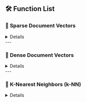 ## 🛠️ Function List

### 📂 **Sparse Document Vectors**
<details>
| Function               | Purpose                                                        |
|------------------------|----------------------------------------------------------------|
| `GetDTM()`              | Creates a count-based Document-Term Matrix (DTM) using `CountVectorizer`. |
| `GetFrac()`             | Calculates the fraction of elements matching a given value (e.g., sparsity). |
| `MostCommonWords1()`    | Finds the top n most frequent words by total count.            |
| `MostCommonWords2()`    | Identifies the most common words based on document occurrence, not repetition. |
| `MostCommonWords3()`    | Selects words with the highest single-document frequency.      |
| `SentWithMostDups()`    | Returns the sentence with the most repeated instances of a given word. |
| `GetTFIDF()`            | Converts a count-based DTM into a TF-IDF weighted matrix.      |
| `MostImportantWords()`  | Ranks words by their highest TF-IDF scores.                   |
| `LeastImportantWords()` | Identifies low-weighted words (auto stopwords) based on minimum non-zero TF-IDF values. |
</details>
---

### 📂 **Dense Document Vectors**
<details>
| Function           | Purpose                                                           |
|--------------------|-------------------------------------------------------------------|
| `GetWV()`          | Retrieves the Word2Vec vector for a given word (lowercased). Returns a zero vector if the word is not found. |
| `GetSupWords()`    | Finds all vocabulary words containing the given substring (case-insensitive). |
| `NN()`             | Finds the nearest neighbors for a given word above a similarity threshold. |
| `NN2()`            | Identifies the most similar pair of words in a list, based on cosine similarity. |
| `NNExc()`          | Returns the closest neighbor to a word, excluding specified exception terms. |
| `NNChain()`        | Builds a chain of semantically similar words, adding one closest neighbor at a time until the chain reaches the target length. |
</details>
---

### 📂 **K-Nearest Neighbors (k-NN)**
<details>
| Function             | Purpose                                                         |
|-----------------------|-----------------------------------------------------------------|
| `findknn()`           | Finds indices and distances of k-nearest neighbors between training (`xTr`) and test (`xTe`) sets. |
| `accuracy()`          | Calculates classification accuracy by comparing predicted vs. true labels. |
| `knnclassifier()`     | Classifies test points using k-NN majority voting.             |
| `findknn_test1()`     | Verifies that `findknn()` returns the correct data types.      |
| `findknn_test2()`     | Confirms that output shapes from `findknn()` match expectations. |
| `findknn_test3()`     | Validates 1-nearest neighbor accuracy against known results.   |
| `findknn_test4()`     | Checks correctness of the 3-nearest neighbor scenario.         |
</details>
